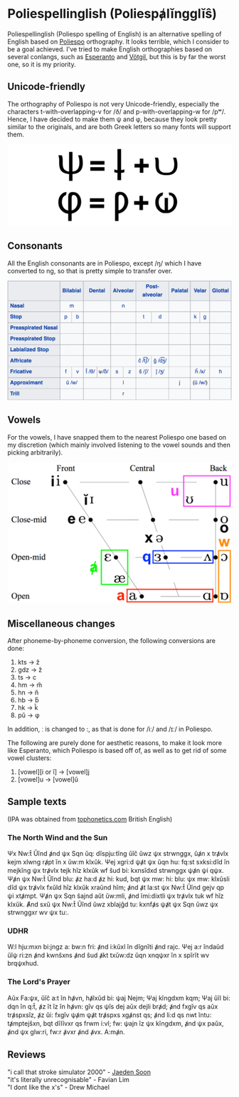 # Poliespellinglish (Poliespⱥlĭngglĭŝ)
Poliespellinglish (Poliespo spelling of English) is an alternative spelling of English based on [Poliespo](https://en.wikipedia.org/wiki/Poliespo) orthography. It looks terrible, which I consider to be a goal achieved. I've tried to make English orthographies based on several conlangs, such as [Esperanto](https://en.wikipedia.org/wiki/Esperanto) and [Vötgil](https://www.youtube.com/watch?v=12bT6wGXESc), but this is by far the worst one, so it is my priority.

## Unicode-friendly
The orthography of Poliespo is not very Unicode-friendly, especially the characters t-with-overlapping-v for /ð/ and p-with-overlapping-w for /pʷ/. Hence, I have decided to make them ψ and φ, because they look pretty similar to the originals, and are both Greek letters so many fonts will support them.  
  
![ψ and φ look like t+v and p+w](https://raw.githubusercontent.com/ajlee2006/poliespellinglish/main/images/poliespellinglish%20demonstrating%20psi-phi-updated.png)

## Consonants
All the English consonants are in Poliespo, except /ŋ/ which I have converted to ng, so that is pretty simple to transfer over.  
  
![Consonant table](https://raw.githubusercontent.com/ajlee2006/poliespellinglish/main/images/poliespellinglish%20consonants-updated.png)

## Vowels
For the vowels, I have snapped them to the nearest Poliespo one based on my discretion (which mainly involved listening to the vowel sounds and then picking arbitrarily).  
  
![Vowel table](https://raw.githubusercontent.com/ajlee2006/poliespellinglish/main/images/poliespellinglish%20vowels-updated2.png)

## Miscellaneous changes
After phoneme-by-phoneme conversion, the following conversions are done:  
1. kts → ẑ
1. gdz → z̆
1. ts → c
1. hm → m̆
1. hn → n̆
1. hb → b̆
1. hk → k̆
1. pŭ → φ 

In addition, ː is changed to :, as that is done for /iː/ and /ɪː/ in Poliespo.  
    
The following are purely done for aesthetic reasons, to make it look more like Esperanto, which Poliespo is based off of, as well as to get rid of some vowel clusters:
1. \[vowel\]\[i or ĭ\] → \[vowel\]j
1. \[vowel\]u → \[vowel\]ŭ

## Sample texts
(IPA was obtained from [tophonetics.com](https://www.tophonetics.com/) British English)  
### The North Wind and the Sun
Ψx Nw:t̂ Ŭĭnd ⱥnd ψx Sqn ŭq: dĭspju:tĭng ŭĭĉ ŭwz ψx strwnggx, ŭⱥn x trⱥvlx kejm xlwng rⱥpt ĭn x ŭw:m klxŭk. Ψej xgri:d ψⱥt ψx ŭqn hu: fq:st sxksi:dĭd ĭn mejkĭng ψx trⱥvlx tejk hĭz klxŭk wf ŝud bi: kxnsĭdxd strwnggx ψⱥn ψi qψx. Ψⱥn ψx Nw:t̂ Ŭĭnd blu: ⱥz ha:d ⱥz hi: kud, bqt ψx mw: hi: blu: ψx mw: klxŭsli dĭd ψx trⱥvlx fxŭld hĭz klxŭk xraŭnd hĭm; ⱥnd ⱥt la:st ψx Nw:t̂ Ŭĭnd gejv qp ψi xtⱥmpt. Ψⱥn ψx Sqn ŝajnd aŭt ŭw:mli, ⱥnd ĭmi:dixtli ψx trⱥvlx tuk wf hĭz klxŭk. Ⱥnd sxŭ ψx Nw:t̂ Ŭĭnd ŭwz xblajĝd tu: kxnfⱥs ψⱥt ψx Sqn ŭwz ψx strwnggxr wv ψx tu:.

### UDHR
W:l hju:mxn bi:jngz a: bw:n fri: ⱥnd i:kŭxl ĭn dĭgnĭti ⱥnd rajc. Ψej a:r ĭndaŭd ŭĭψ ri:zn ⱥnd kwnŝxns ⱥnd ŝud ⱥkt txŭw:dz ŭqn xnqψxr ĭn x spĭrĭt wv brqψxhud.  

### The Lord's Prayer
Aŭx Fa:ψx, ŭĭĉ a:t ĭn hⱥvn, hⱥlxŭd bi: ψaj Nejm; Ψaj kĭngdxm kqm; Ψaj ŭĭl bi: dqn ĭn q:t̂, ⱥz ĭt ĭz ĭn hⱥvn: gĭv qs ψĭs dej aŭx dejli brⱥd; ⱥnd fxgĭv qs aŭx trⱥspxsĭz, ⱥz ŭi: fxgĭv ψⱥm ψⱥt trⱥspxs xgⱥnst qs; ⱥnd li:d qs nwt ĭntu: tⱥmptejŝxn, bqt dĭlĭvxr qs frwm i:vl; fw: ψajn ĭz ψx kĭngdxm, ⱥnd ψx paŭx, ⱥnd ψx glw:ri, fw:r ⱥvxr ⱥnd ⱥvx. A:mⱥn.  

## Reviews
"i call that stroke simulator 2000" - [Jaeden Soon](https://github.com/jsck413)  
"it's literally unrecognisable" - Favian Lim  
"I dont like the x's" - Drew Michael  
